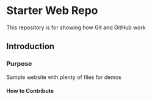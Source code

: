 # Starter Web Repo

This repository is for showing how Git and GitHub work

## Introduction

### Purpose

Sample website with plenty of files for demos

#### How to Contribute